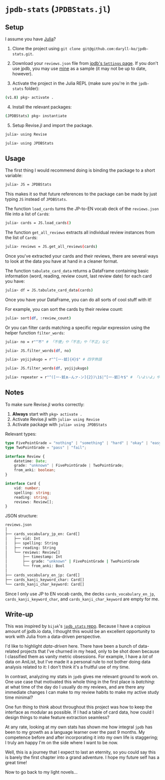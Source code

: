 # `jpdb-stats` (`JPDBStats.jl`)

## Setup

I assume you have [Julia](https://julialang.org/)?

1. Clone the project using `git clone git@github.com:daryll-ko/jpdb-stats.git`.

2. Download your `reviews.json` file from [jpdb's `Settings` page](https://jpdb.io/settings). If you don't use jpdb, you may use [mine](https://github.com/daryll-ko/jpdb-stats/blob/main/reviews.json) as a sample (it may not be up to date, however).

3. Activate the project in the Julia REPL (make sure you're in the `jpdb-stats` folder):

```bash
(v1.8) pkg> activate .
```

4. Install the relevant packages:

```bash
(JPDBStats) pkg> instantiate
```

5. Setup Revise.jl and import the package.

```bash
julia> using Revise

julia> using JPDBStats
```

## Usage

The first thing I would recommend doing is binding the package to a short variable:

```bash
julia> JS = JPDBStats
```

This makes it so that future references to the package can be made by just typing `JS` instead of `JPDBStats`.

The function `load_cards` turns the JP-to-EN vocab deck of the `reviews.json` file into a list of `Card`s:

```bash
julia> cards = JS.load_cards()
```

The function `get_all_reviews` extracts all individual review instances from the list of `Card`s:

```bash
julia> reviews = JS.get_all_reviews(cards)
```

Once you've extracted your cards and their reviews, there are several ways to look at the data you have at hand in a cleaner format.

The function `tabulate_card_data` returns a DataFrame containing basic information (word, reading, review count, last review date) for each card you have:

```bash
julia> df = JS.tabulate_card_data(cards)
```

Once you have your DataFrame, you can do all sorts of cool stuff with it!

For example, you can sort the cards by their review count:

```bash
julia> sort(df, :review_count)
```

Or you can filter cards matching a specific regular expression using the helper function `filter_words`:

```bash
julia> no = r"^不" # 「不便」や「不吉」や「不正」など

julia> JS.filter_words(df, no)
```

```bash
julia> yojijukugo = r"^[一-龯]{4}$" # 四字熟語

julia> JS.filter_words(df, yojijukugo)
```

```bash
julia> repeater = r"^([一-龯ぁ-んァ-ン]{2})\1$|^[一-龯]々$" # 「いよいよ」や「そろそろ」や「度々」や「人々」など
```

## Notes

To make sure Revise.jl works correctly:

1. **Always** start with `pkg> activate .`
2. Activate Revise.jl with `julia> using Revise`
3. Activate package with `julia> using JPDBStats`

Relevant types:

```ts
type FivePointGrade = "nothing" | "something" | "hard" | "okay" | "easy";
type TwoPointGrade = "pass" | "fail";

interface Review {
	datetime: Date;
	grade: "unknown" | FivePointGrade | TwoPointGrade;
	from_anki: boolean;
}

interface Card {
	vid: number;
	spelling: string;
	reading: string;
	reviews: Review[];
}
```

JSON structure:

```bash
reviews.json
│
├── cards_vocabulary_jp_en: Card[]
│   ├── vid: Int
│   ├── spelling: String
│   ├── reading: String
│   └── reviews: Review[]
│       ├── timestamp: Int
│       ├── grade: "unknown" | FivePointGrade | TwoPointGrade
│       └── from_anki: Bool
│
├── cards_vocabulary_en_jp: Card[]
├── cards_kanji_keyword_char: Card[]
└── cards_kanji_char_keyword: Card[]
```

Since I only use JP to EN vocab cards, the decks `cards_vocabulary_en_jp`, `cards_kanji_keyword_char`, and `cards_kanji_char_keyword` are empty for me.

## Write-up

This was inspired by `bijak`'s [`jpdb_stats` repo](https://github.com/bijak/jpdb_stats). Because I have a copious amount of jpdb.io data, I thought this would be an excellent opportunity to work with Julia from a data-driven perspective.

I'd like to highlight _data-driven_ here. There have been a bunch of data-related projects that I've churned in my head, only to be shot down because I classified them as vanity metric obsessions. For example, I have a _lot_ of data on AniList, but I've made it a personal rule to not bother doing data analysis related to it: I don't think it's a fruitful use of my time.

In contrast, analyzing my stats in `jpdb` gives me relevant ground to work on. One use case that motivated this whole thing in the first place is _batching_: at what time of the day do I usually do my reviews, and are there any immediate changes I can make to my review habits to make my active study time minimal?

One fun thing to think about throughout this project was how to keep the interface as modular as possible. If I had a table of card data, how could I design things to make feature extraction seamless?

At any rate, looking at my own stats has shown me how integral `jpdb` has been to my growth as a language learner over the past 9 months. My competence before and after incorporating it into my own life is staggering; I truly am happy I'm on the side where I want to be now.

Well, this is a journey that I expect to last an eternity, so you could say this is barely the first chapter into a grand adventure. I hope my future self has a great time!

Now to go back to my light novels...
